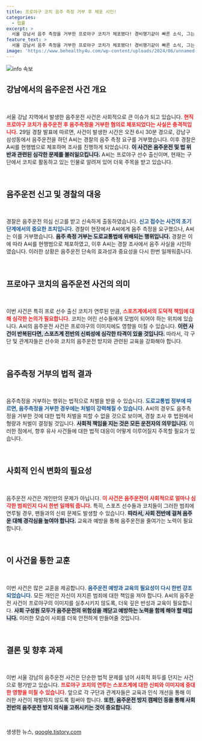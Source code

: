 ```yaml
---
title: 프로야구 코치 음주 측정 거부 후 체포 시인!
categories:
  - 법률
excerpt: >
  서울 강남서 음주 측정을 거부한 프로야구 코치가 체포됐다! 경비행기같이 빠른 소식, 그는 음주 사실을 인정하며 충격적인 일탈을 벌였다. 클릭해 자세한 이야기를 확인해보세요!
feature_text: >
  서울 강남서 음주 측정을 거부한 프로야구 코치가 체포됐다! 경비행기같이 빠른 소식, 그는 음주 사실을 인정하며 충격적인 일탈을 벌였다. 클릭해 자세한 이야기를 확인해보세요!
image: 'https://www.behealthy4u.com/wp-content/uploads/2024/06/unnamed-file.png'
---
```


<p><img src="https://www.behealthy4u.com/wp-content/uploads/2024/06/unnamed-file.png" alt="info 속보" /></p>

<h2 data-ke-size="size26">강남에서의 음주운전 사건 개요</h2>

<p data-ke-size="size16">&nbsp;</p>

<p>서울 강남 지역에서 발생한 음주운전 사건은 사회적으로 큰 이슈가 되고 있습니다. <b><span style="color: #ee2323;">현직 프로야구 코치가 음주운전 후 음주측정을 거부한 혐의로 체포되었다는 사실은 충격적입니다.</span></b> 29일 경찰 발표에 따르면, 사건이 발생한 시간은 오전 6시 30분 경으로, 강남구 삼성동에서 음주운전을 하던 A씨는 경찰의 음주 측정 요구를 거부했습니다. 이후 경찰은 A씨를 현행범으로 체포하며 조사를 진행하게 되었습니다. <b><span style="background-color: #21538527;">이 사건은 음주운전 및 법 위반과 관련된 심각한 문제를 불러일으킵니다.</span></b> A씨는 프로야구 선수 출신이며, 현재는 구단에서 코치로 활동하고 있는 인물로 알려져 있어 더욱 주목을 받고 있습니다.</p>

<p data-ke-size="size16">&nbsp;</p>

<h2 data-ke-size="size26">음주운전 신고 및 경찰의 대응</h2>

<p data-ke-size="size16">&nbsp;</p>

<p>경찰은 음주운전 의심 신고를 받고 신속하게 출동하였습니다. <b><span style="color: #1a5490;">신고 접수는 사건의 초기 단계에서의 중요한 조치입니다.</span></b> 경찰이 현장에서 A씨에게 음주 측정을 요구했으나, A씨는 이를 거부했습니다. <b><span style="background-color: #21538527;">음주 측정 거부는 도로교통법에 위배되는 행위입니다.</span></b> 경찰은 이에 따라 A씨를 현행범으로 체포하였고, 이후 A씨는 경찰 조사에서 음주 사실을 시인하였습니다. 이러한 상황은 음주운전 단속의 효과성과 중요성을 다시 한번 일깨워줍니다.</p>

<p data-ke-size="size16">&nbsp;</p>

<h2 data-ke-size="size26">프로야구 코치의 음주운전 사건의 의미</h2>

<p data-ke-size="size16">&nbsp;</p>

<p>이번 사건은 특히 프로 선수 출신 코치가 연루된 만큼, <b><span style="color: #ee2323;">스포츠계에서의 도덕적 책임에 대해 심각한 논의가 필요합니다.</span></b> 코치는 어린 선수들에게 모범이 되어야 하는 위치에 있습니다. A씨의 음주운전 사건은 프로야구의 이미지에도 영향을 미칠 수 있습니다. <b><span style="background-color: #21538527;">이런 사건이 반복된다면, 스포츠계 전반의 신뢰성에 심각한 타격이 있을 것입니다.</span></b> 따라서, 각 구단 및 관계자들은 선수와 코치의 음주운전 방지와 관련된 교육을 강화해야 합니다.</p>

<p data-ke-size="size16">&nbsp;</p>

<h2 data-ke-size="size26">음주측정 거부의 법적 결과</h2>

<p data-ke-size="size16">&nbsp;</p>

<p>음주측정을 거부하는 행위는 법적으로 처벌을 받을 수 있습니다. <b><span style="color: #1a5490;">도로교통법 정부에 따르면, 음주측정을 거부한 경우에는 처벌이 강력해질 수 있습니다.</span></b> A씨의 경우도 음주측정을 거부한 것에 대한 법적 처벌을 피할 수 없을 것으로 보이며, 경찰 조사 후 법원에서 형량과 처벌이 결정될 것입니다. <b><span style="background-color: #21538527;">사회적 책임을 지는 것은 모든 운전자의 의무입니다.</span></b> 이러한 점에서, 향후 유사 사건들에 대한 법적 대응이 어떻게 이루어질지 주목할 필요가 있습니다.</p>

<p data-ke-size="size16">&nbsp;</p>

<h2 data-ke-size="size26">사회적 인식 변화의 필요성</h2>

<p data-ke-size="size16">&nbsp;</p>

<p>음주운전 사건은 개인만의 문제가 아닙니다. <b><span style="color: #ee2323;">이 사건은 음주운전이 사회적으로 얼마나 심각한 범죄인지 다시 한번 일깨워 줍니다.</span></b> 특히, 스포츠 선수들과 코치들이 그러한 범죄에 연루될 경우, 팬들과의 신뢰 문제도 발생할 수 있습니다. <b><span style="background-color: #21538527;">따라서, 사회 전반에 걸쳐 음주운 대해 경각심을 높여야 합니다.</span></b> 교육과 예방을 통해 음주운전을 줄여가는 노력이 필요합니다.</p>

<p data-ke-size="size16">&nbsp;</p>

<h2 data-ke-size="size26">이 사건을 통한 교훈</h2>

<p data-ke-size="size16">&nbsp;</p>

<p>이번 사건은 많은 교훈을 제공합니다. <b><span style="color: #1a5490;">음주운전 예방과 교육의 필요성이 다시 한번 강조되었습니다.</span></b> 모든 개인은 자신이 저지른 범죄에 대한 책임을 져야 합니다. A씨의 음주운전 사건이 프로야구의 이미지를 실추시키지 않도록, 더욱 깊은 반성과 교육이 필요합니다. <b><span style="background-color: #21538527;">사회 구성원 모두가 음주운전의 위험성을 깨닫고 예방하는 노력을 함께 해야 할 때입니다.</span></b> 이러한 모습이 사회를 더욱 안전하게 만들어줄 것입니다.</p>

<p data-ke-size="size16">&nbsp;</p>

<h2 data-ke-size="size26">결론 및 향후 과제</h2>

<p data-ke-size="size16">&nbsp;</p>

<p>이번 서울 강남의 음주운전 사건은 단순한 법적 문제를 넘어 사회적 화두를 던지는 사건으로 평가받고 있습니다. <b><span style="color: #ee2323;">프로야구 코치의 연루는 스포츠계에 대한 신뢰와 이미지에 중대한 영향을 미칠 수 있습니다.</span></b> 앞으로 각 구단과 관계자들은 교육과 인식 개선을 통해 이러한 사건이 재발하지 않도록 힘써야 합니다. <b><span style="background-color: #21538527;">또한, 음주운전 방지 캠페인 등을 통해 사회 전반의 음주운전 방지 의식을 고취시키는 것이 중요합니다.</span></b> </p>

<p data-ke-size="size16">&nbsp;</p>
생생한 뉴스, <a href="https://qoogle.tistory.com" rel="dofollow">qoogle.tistory.com</a>


